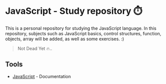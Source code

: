 # JavaScript - Study repository ⏱️

This is a personal repository for studying the JavaScript language. In this repository, subjects such as JavaScript basics, control structures, function, objects, array will be added, as well as some exercises. :)

> Not Dead Yet 🔥..

## Tools

- [JavaScript](https://developer.mozilla.org/en-US/docs/Web/JavaScript) - Documentation
